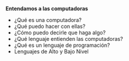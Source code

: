 **Entendamos a las computadoras**

- ¿Qué es una computadora?
- ¿Qué puedo hacer con ellas?
- ¿Cómo puedo decirle que haga algo?
- ¿Qué lenguaje entienden las computadoras?
- ¿Qué es un lenguaje de programación?
- Lenguajes de Alto y Bajo Nivel
